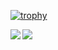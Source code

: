 

[![trophy](https://github-profile-trophy.vercel.app/?username=hideaki10)](https://github.com/ryo-ma/github-profile-trophy)



<a href="https://github.com/anuraghazra/github-readme-stats">
  <img align="left" src="https://github-readme-stats.vercel.app/api?username=hideaki10&bg_color=30,e96443,904e95&title_color=fff&text_color=fff" />
</a>
<a href="https://github.com/anuraghazra/github-readme-stats">
  <img align="left" src="https://github-readme-stats.vercel.app/api/top-langs/?username=hideaki10&bg_color=30,e96443,904e95&title_color=fff&text_color=fff" />
</a>


